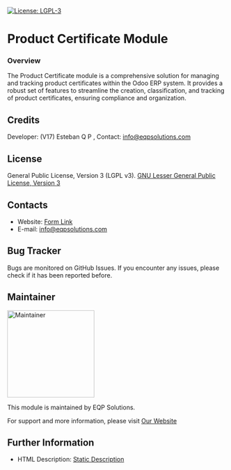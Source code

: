 [![License: LGPL-3](https://img.shields.io/badge/license-LGPL--3-blue.svg)](http://www.gnu.org/licenses/lgpl-3.0-standalone.html)

#  Product Certificate Module

### Overview

The Product Certificate module is a comprehensive solution for managing and tracking product certificates within the
Odoo ERP system. It provides a robust set of features to streamline the creation, classification, and tracking of
product certificates, ensuring compliance and organization.

## Credits
Developer: (V17) Esteban Q P , Contact: info@eqpsolutions.com

## License
General Public License, Version 3 (LGPL v3).
[GNU Lesser General Public License, Version 3](http://www.gnu.org/licenses/lgpl-3.0-standalone.html)

## Contacts
- Website: [Form Link](https://eqpsolutions.com/contactus)
- E-mail: [info@eqpsolutions.com](mailto:info@eqpsolutions.com)

## Bug Tracker
Bugs are monitored on GitHub Issues. If you encounter any issues, please check if it has been reported before.

## Maintainer
<a href="https://eqpsolutions.com">
    <img src="https://eqpsolutions.com/web/image/website/1/logo" alt="Maintainer" width="200" >
</a>

This module is maintained by EQP Solutions.

For support and more information, please visit [Our Website](https://eqpsolutions.com/)

## Further Information
- HTML Description: [Static Description](<static/description/index.html>)
